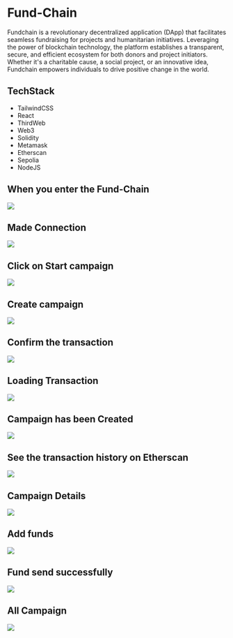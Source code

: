 # Fund-Chain
Fundchain is a revolutionary decentralized application (DApp) that facilitates seamless fundraising for projects and humanitarian initiatives. Leveraging the power of blockchain technology, the platform establishes a transparent, secure, and efficient ecosystem for both donors and project initiators. Whether it's a charitable cause, a social project, or an innovative idea, Fundchain empowers individuals to drive positive change in the world.

## TechStack
* TailwindCSS
* React
* ThirdWeb
* Web3
* Solidity
* Metamask
* Etherscan
* Sepolia
* NodeJS

## When you enter the Fund-Chain
![](images/1.png)

## Made Connection
![](images/2.png)

## Click on Start campaign 
![](images/3.png)

## Create campaign
![](images/4.png)

## Confirm the transaction
![](images/5.png)

## Loading Transaction 
![](images/6.png)

## Campaign has been Created
![](images/7.png)

## See the transaction history on Etherscan
![](images/8.png)

## Campaign Details
![](images/9.png)

## Add funds
![](images/10.png)

## Fund send successfully 
![](images/11.png)

## All Campaign
![](images/12.png)
